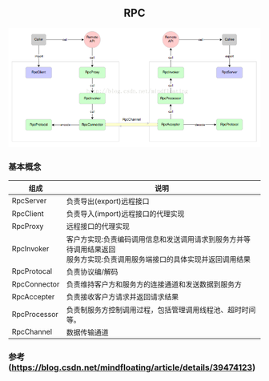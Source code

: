 ## <center>RPC</center>
![RPC](../image/RPC.png)
### 基本概念
|组成|说明
|----|----
|RpcServer|负责导出(export)远程接口
|RpcClient|负责导入(import)远程接口的代理实现
|RpcProxy|远程接口的代理实现
|RpcInvoker|客户方实现:负责编码调用信息和发送调用请求到服务方并等待调用结果返回<br>服务方实现:负责调用服务端接口的具体实现并返回调用结果
|RpcProtocal|负责协议编/解码
|RpcConnector|负责维持客户方和服务方的连接通道和发送数据到服务方
|RpcAccepter|负责接收客户方请求并返回请求结果
|RpcProcessor|负责制服务方控制调用过程，包括管理调用线程池、超时时间等。
|RpcChannel|数据传输通道
### 参考(https://blog.csdn.net/mindfloating/article/details/39474123)
